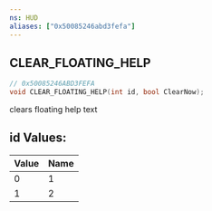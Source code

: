 ```yaml
---
ns: HUD
aliases: ["0x50085246abd3fefa"]
---
```

## CLEAR_FLOATING_HELP

```c
// 0x50085246ABD3FEFA
void CLEAR_FLOATING_HELP(int id, bool ClearNow);
```

clears floating help text

## id Values:
| Value | Name |
| --- | --- |
| 0 | 1 |
| 1 | 2 |

